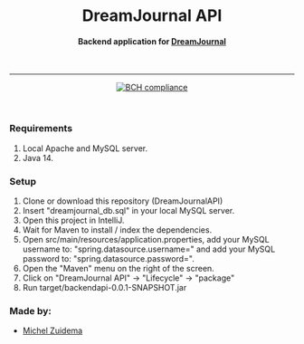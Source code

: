 <div align="center">

# DreamJournal API

#### Backend application for [DreamJournal](https://github.com/MichelZuidema/DreamJournal)

<br>

***

[![BCH compliance](https://bettercodehub.com/edge/badge/MichelZuidema/DreamJournalAPI?branch=master&token=6b52994b2d5b405dad0a85740b9e444dd6497abb)](https://bettercodehub.com/)

</div>

<br>

### Requirements
1. Local Apache and MySQL server.
2. Java 14.

### Setup
1. Clone or download this repository (DreamJournalAPI)
2. Insert "dreamjournal_db.sql" in your local MySQL server.
3. Open this project in IntelliJ.
4. Wait for Maven to install / index the dependencies.
5. Open src/main/resources/application.properties, add your MySQL username to: "spring.datasource.username=" and add your MySQL password to: "spring.datasource.password=". 
5. Open the "Maven" menu on the right of the screen.
6. Click on "DreamJournal API" -> "Lifecycle" -> "package"
7. Run target/backendapi-0.0.1-SNAPSHOT.jar

### Made by:

- [Michel Zuidema](https://github.com/MichelZuidema)